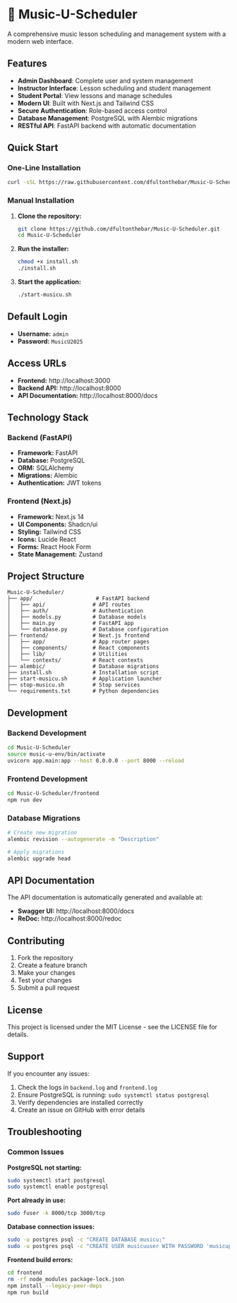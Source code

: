 # 🎵 Music-U-Scheduler

A comprehensive music lesson scheduling and management system with a modern web interface.

## Features

- **Admin Dashboard**: Complete user and system management
- **Instructor Interface**: Lesson scheduling and student management
- **Student Portal**: View lessons and manage schedules
- **Modern UI**: Built with Next.js and Tailwind CSS
- **Secure Authentication**: Role-based access control
- **Database Management**: PostgreSQL with Alembic migrations
- **RESTful API**: FastAPI backend with automatic documentation

## Quick Start

### One-Line Installation

```bash
curl -sSL https://raw.githubusercontent.com/dfultonthebar/Music-U-Scheduler/main/install.sh | bash
```

### Manual Installation

1. **Clone the repository:**
   ```bash
   git clone https://github.com/dfultonthebar/Music-U-Scheduler.git
   cd Music-U-Scheduler
   ```

2. **Run the installer:**
   ```bash
   chmod +x install.sh
   ./install.sh
   ```

3. **Start the application:**
   ```bash
   ./start-musicu.sh
   ```

## Default Login

- **Username:** `admin`
- **Password:** `MusicU2025`

## Access URLs

- **Frontend:** http://localhost:3000
- **Backend API:** http://localhost:8000
- **API Documentation:** http://localhost:8000/docs

## Technology Stack

### Backend (FastAPI)
- **Framework:** FastAPI
- **Database:** PostgreSQL
- **ORM:** SQLAlchemy
- **Migrations:** Alembic
- **Authentication:** JWT tokens

### Frontend (Next.js)
- **Framework:** Next.js 14
- **UI Components:** Shadcn/ui
- **Styling:** Tailwind CSS
- **Icons:** Lucide React
- **Forms:** React Hook Form
- **State Management:** Zustand

## Project Structure

```
Music-U-Scheduler/
├── app/                    # FastAPI backend
│   ├── api/               # API routes
│   ├── auth/              # Authentication
│   ├── models.py          # Database models
│   ├── main.py            # FastAPI app
│   └── database.py        # Database configuration
├── frontend/              # Next.js frontend
│   ├── app/               # App router pages
│   ├── components/        # React components
│   ├── lib/               # Utilities
│   └── contexts/          # React contexts
├── alembic/               # Database migrations
├── install.sh             # Installation script
├── start-musicu.sh        # Application launcher
├── stop-musicu.sh         # Stop services
└── requirements.txt       # Python dependencies
```

## Development

### Backend Development
```bash
cd Music-U-Scheduler
source music-u-env/bin/activate
uvicorn app.main:app --host 0.0.0.0 --port 8000 --reload
```

### Frontend Development
```bash
cd Music-U-Scheduler/frontend
npm run dev
```

### Database Migrations
```bash
# Create new migration
alembic revision --autogenerate -m "Description"

# Apply migrations
alembic upgrade head
```

## API Documentation

The API documentation is automatically generated and available at:
- **Swagger UI:** http://localhost:8000/docs
- **ReDoc:** http://localhost:8000/redoc

## Contributing

1. Fork the repository
2. Create a feature branch
3. Make your changes
4. Test your changes
5. Submit a pull request

## License

This project is licensed under the MIT License - see the LICENSE file for details.

## Support

If you encounter any issues:

1. Check the logs in `backend.log` and `frontend.log`
2. Ensure PostgreSQL is running: `sudo systemctl status postgresql`
3. Verify dependencies are installed correctly
4. Create an issue on GitHub with error details

## Troubleshooting

### Common Issues

**PostgreSQL not starting:**
```bash
sudo systemctl start postgresql
sudo systemctl enable postgresql
```

**Port already in use:**
```bash
sudo fuser -k 8000/tcp 3000/tcp
```

**Database connection issues:**
```bash
sudo -u postgres psql -c "CREATE DATABASE musicu;"
sudo -u postgres psql -c "CREATE USER musicuuser WITH PASSWORD 'musicupass';"
```

**Frontend build errors:**
```bash
cd frontend
rm -rf node_modules package-lock.json
npm install --legacy-peer-deps
npm run build
```
